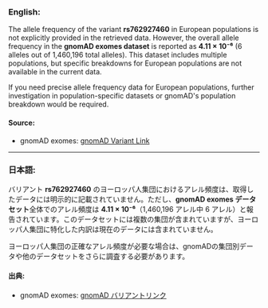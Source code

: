### English:
The allele frequency of the variant **rs762927460** in European populations is not explicitly provided in the retrieved data. However, the overall allele frequency in the **gnomAD exomes dataset** is reported as **4.11 × 10⁻⁶** (6 alleles out of 1,460,196 total alleles). This dataset includes multiple populations, but specific breakdowns for European populations are not available in the current data.

If you need precise allele frequency data for European populations, further investigation in population-specific datasets or gnomAD's population breakdown would be required.

#### Source:
- gnomAD exomes: [gnomAD Variant Link](https://gnomad.broadinstitute.org/variant/2-166051937-T-C?dataset=gnomad_r4)

---

### 日本語:
バリアント **rs762927460** のヨーロッパ人集団におけるアレル頻度は、取得したデータには明示的に記載されていません。ただし、**gnomAD exomes データセット**全体でのアレル頻度は **4.11 × 10⁻⁶**（1,460,196 アレル中 6 アレル）と報告されています。このデータセットには複数の集団が含まれていますが、ヨーロッパ人集団に特化した内訳は現在のデータには含まれていません。

ヨーロッパ人集団の正確なアレル頻度が必要な場合は、gnomADの集団別データや他のデータセットをさらに調査する必要があります。

#### 出典:
- gnomAD exomes: [gnomAD バリアントリンク](https://gnomad.broadinstitute.org/variant/2-166051937-T-C?dataset=gnomad_r4)
